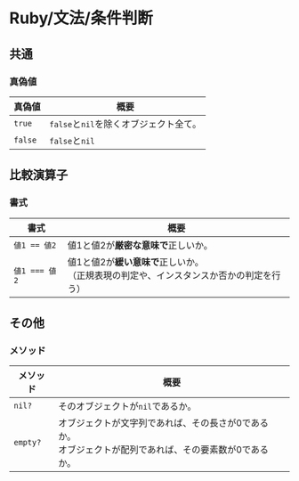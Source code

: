 # Ruby/文法/条件判断

## 共通

### 真偽値

| 真偽値  | 概要                                   |
| ------- | -------------------------------------- |
| `true`  | `false`と`nil`を除くオブジェクト全て。 |
| `false` | `false`と`nil`                         |

## 比較演算子

### 書式

| 書式          | 概要                                                         |
| ------------- | ------------------------------------------------------------ |
| `値1 == 値2`  | 値1と値2が**厳密な意味で**正しいか。                         |
| `値1 === 値2` | 値1と値2が**緩い意味で**正しいか。<br />（正規表現の判定や、インスタンスか否かの判定を行う） |

## その他

### メソッド

| メソッド | 概要                                                         |
| -------- | ------------------------------------------------------------ |
| `nil?`   | そのオブジェクトが`nil`であるか。                            |
| `empty?` | オブジェクトが文字列であれば、その長さが0であるか。<br />オブジェクトが配列であれば、その要素数が0であるか。 |

